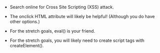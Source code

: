 - Search online for Cross Site Scripting (XSS) attack.

- The onclick HTML attribute will likely be helpful! (Although you do have other options.) 

- For the stretch goals, eval() is your friend.

- For the stretch goals, you will likely need to create script tags with createElement().


